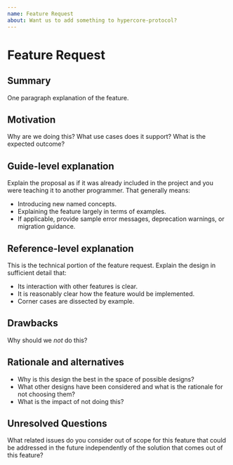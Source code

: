 ```yaml
---
name: Feature Request
about: Want us to add something to hypercore-protocol?
---
```


# Feature Request
## Summary
One paragraph explanation of the feature.

## Motivation
Why are we doing this? What use cases does it support? What is the expected
outcome?

## Guide-level explanation
Explain the proposal as if it was already included in the project and you
were teaching it to another programmer. That generally means:

- Introducing new named concepts.
- Explaining the feature largely in terms of examples.
- If applicable, provide sample error messages, deprecation warnings, or
  migration guidance.

## Reference-level explanation
This is the technical portion of the feature request. Explain the design in
sufficient detail that:

- Its interaction with other features is clear.
- It is reasonably clear how the feature would be implemented.
- Corner cases are dissected by example.

## Drawbacks
Why should we _not_ do this?

## Rationale and alternatives
- Why is this design the best in the space of possible designs?
- What other designs have been considered and what is the rationale for not
  choosing them?
- What is the impact of not doing this?

## Unresolved Questions
What related issues do you consider out of scope for this feature that could be
addressed in the future independently of the solution that comes out of this
feature?
